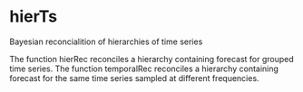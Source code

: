 # hierTs
Bayesian reconcialition of hierarchies of time series 

The function hierRec reconciles a hierarchy containing forecast for grouped time series.
The function temporalRec reconciles a hierarchy containing forecast for the same time series sampled at different frequencies.
